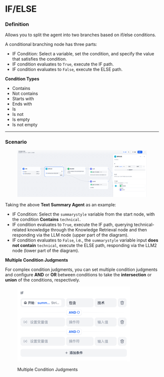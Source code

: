 # IF/ELSE

### Definition

Allows you to split the agent into two branches based on if/else conditions.

A conditional branching node has three parts:

* IF Condition: Select a variable, set the condition, and specify the value that satisfies the condition.
* IF condition evaluates to `True`, execute the IF path.
* IF condition evaluates to `False`, execute the ELSE path.

**Condition Types**

* Contains
* Not contains
* Starts with
* Ends with
* Is
* Is not
* Is empty
* Is not empty

***

### Scenario

<figure><img src="/en/.gitbook/assets/guides/agent/node/ifelse/image (1) (1) (1) (1) (1) (1) (1) (1) (1) (1) (1) (1).png" alt=""><figcaption></figcaption></figure>

Taking the above **Text Summary Agent** as an example:

* IF Condition: Select the `summarystyle` variable from the start node, with the condition **Contains** `technical`.
* IF condition evaluates to `True`, execute the IF path, querying technical-related knowledge through the Knowledge Retrieval node and then responding via the LLM node (upper part of the diagram).
* IF condition evaluates to `False`, i.e., the `summarystyle` variable input **does not contain** `technical`, execute the ELSE path, responding via the LLM2 node (lower part of the diagram).

**Multiple Condition Judgments**

For complex condition judgments, you can set multiple condition judgments and configure **AND** or **OR** between conditions to take the **intersection** or **union** of the conditions, respectively.

<figure><img src="/en/.gitbook/assets/guides/agent/node/ifelse/mutliple-judgement.png" alt="" width="369"><figcaption><p>Multiple Condition Judgments</p></figcaption></figure>